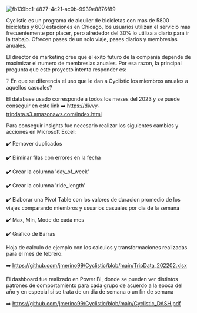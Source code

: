 ![fb139bc1-4827-4c21-ac0b-9939e8876f89](https://github.com/jmerino99/Cyclistic/assets/137907629/5f523eea-8491-47c0-9b8e-e8be870db6c0)

Cyclistic es un programa de alquiler de bicicletas con mas de 5800 bicicletas y 600 estaciones en Chicago, los usuarios utilizan el servicio mas frecuentemente por placer, pero alrededor del 30% lo utiliza a diario para ir la trabajo. Ofrecen pases de un solo viaje, pases diarios y membresias anuales.

El director de marketing cree que el exito futuro de la compania depende de maximizar el numero de membresias anuales. Por esa razon, la principal pregunta que este proyecto intenta responder es:

❔ En que se diferencia el uso que le dan a Cyclistic los miembros anuales a aquellos casuales?

El database usado corresponde a todos los meses del 2023 y se puede conseguir en este link 
➡️ https://divvy-tripdata.s3.amazonaws.com/index.html

Para conseguir insights fue necesario realizar los siguientes cambios y acciones en Microsoft Excel:

✔️ Remover duplicados

✔️ Eliminar filas con errores en la fecha

✔️ Crear la columna 'day_of_week'

✔️ Crear la columna 'ride_length'

✔️ Elaborar una Pivot Table con los valores de duracion promedio de los viajes comparando miembros y usuarios casuales por dia de la semana

✔️ Max, Min, Mode de cada mes

✔️ Grafico de Barras

Hoja de calculo de ejemplo con los calculos y transformaciones realizadas para el mes de febrero: 

➡️ https://github.com/jmerino99/Cyclistic/blob/main/TripData_202202.xlsx

El dashboard fue realizado en Power BI, donde se pueden ver distintos patrones de comportamiento para cada grupo de acuerdo a la epoca del año y en especial si se trata de un dia de semana o un fin de semana 

➡️ https://github.com/jmerino99/Cyclistic/blob/main/Cyclistic_DASH.pdf
